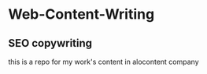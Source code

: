# Web-Content-Writing

## SEO copywriting

this is a repo for my work's content in alocontent company
